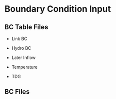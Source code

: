 # Boundary Condition Input

## BC Table Files

* Link BC

* Hydro BC

* Later Inflow

* Temperature

* TDG

## BC Files

